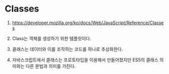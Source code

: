 # Classes

1. https://developer.mozilla.org/ko/docs/Web/JavaScript/Reference/Classes

2. Class는 객체를 생성하기 위한 템플릿이다.

3. 클래스는 데이터와 이를 조작하는 코드를 하나로 추상화한다.

4. 자바스크립트에서 클래스는 프로토타입을 이용해서 만들어졌지만 ES5의 클래스 의미와는 다른 문법과 의미를 가진다.